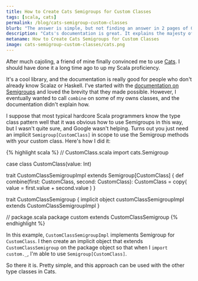 ```yaml
---
title: How to Create Cats Semigroups for Custom Classes
tags: [scala, cats]
permalink: /blog/cats-semigroup-custom-classes
blurb: "The answer is simple, but not finding an answer in 2 pages of Google results is unacceptable."
description: "Cats's documentation is great. It explains the majesty of Semigroups and how to use them. It just doesn't tell me how to turn my own classes into Semigroups."
metaname: How to Create Cats Semigroups for Custom Classes
image: cats-semigroup-custom-classes/cats.png
---
```


After much cajoling, a friend of mine finally convinced me to use [Cats](http://typelevel.org/cats/). I should have done it a long time ago to up my Scala proficiency.

It's a cool library, and the documentation is really good for people who don't already know Scalaz or Haskell. I've started with the [documentation on Semigroups](http://typelevel.org/cats/typeclasses/semigroup.html) and loved the brevity that they made possible. However, I eventually wanted to call `combine` on some of my owns classes, and the documentation didn't explain how.

I suppose that most typical hardcore Scala programmers know the type class pattern well that it was obvious how to use Semigroups in this way, but I wasn't quite sure, and Google wasn't helping. Turns out you just need an implicit `Semigroup[CustomClass]` in scope to use the Semigroup methods with your custom class. Here's how I did it:

{% highlight scala %}
// CustomClass.scala
import cats.Semigroup

case class CustomClass(value: Int)

trait CustomClassSemigroupImpl extends Semigroup[CustomClass] {
  def combine(first: CustomClass, second: CustomClass): CustomClass = copy(
    value = first.value + second.value
  )
}

trait CustomClassSemigroup {
  implicit object customClassSemigroupImpl extends CustomClassSemigroupImpl
}

// package.scala
package custom extends CustomClassSemigroup
{% endhighlight %}

In this example, `CustomClassSemigroupImpl` implements Semigroup for `CustomClass`. I then create an implicit object that extends `CustomClassSemigroup` on the package object so that when I `import custom._`, I'm able to use `Semigroup[CustomClass]`.

So there it is. Pretty simple, and this approach can be used with the other type classes in Cats.

